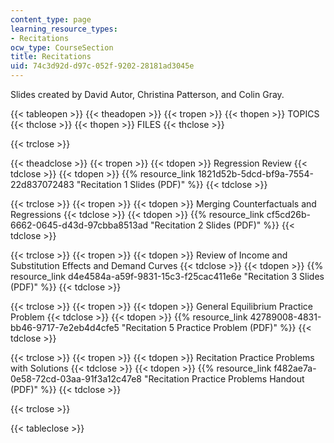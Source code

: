 ```yaml
---
content_type: page
learning_resource_types:
- Recitations
ocw_type: CourseSection
title: Recitations
uid: 74c3d92d-d97c-052f-9202-28181ad3045e
---
```


Slides created by David Autor, Christina Patterson, and Colin Gray.

{{< tableopen >}}
{{< theadopen >}}
{{< tropen >}}
{{< thopen >}}
TOPICS
{{< thclose >}}
{{< thopen >}}
FILES
{{< thclose >}}

{{< trclose >}}

{{< theadclose >}}
{{< tropen >}}
{{< tdopen >}}
Regression Review
{{< tdclose >}}
{{< tdopen >}}
{{% resource_link 1821d52b-5dcd-bf9a-7554-22d837072483 "Recitation 1 Slides (PDF)" %}}
{{< tdclose >}}

{{< trclose >}}
{{< tropen >}}
{{< tdopen >}}
Merging Counterfactuals and Regressions
{{< tdclose >}}
{{< tdopen >}}
{{% resource_link cf5cd26b-6662-0645-d43d-97cbba8513ad "Recitation 2 Slides (PDF)" %}}
{{< tdclose >}}

{{< trclose >}}
{{< tropen >}}
{{< tdopen >}}
Review of Income and Substitution Effects and Demand Curves
{{< tdclose >}}
{{< tdopen >}}
{{% resource_link d4e4584a-a59f-9831-15c3-f25cac411e6e "Recitation 3 Slides (PDF)" %}}
{{< tdclose >}}

{{< trclose >}}
{{< tropen >}}
{{< tdopen >}}
General Equilibrium Practice Problem
{{< tdclose >}}
{{< tdopen >}}
{{% resource_link 42789008-4831-bb46-9717-7e2eb4d4cfe5 "Recitation 5 Practice Problem (PDF)" %}}
{{< tdclose >}}

{{< trclose >}}
{{< tropen >}}
{{< tdopen >}}
Recitation Practice Problems with Solutions
{{< tdclose >}}
{{< tdopen >}}
{{% resource_link f482ae7a-0e58-72cd-03aa-91f3a12c47e8 "Recitation Practice Problems Handout (PDF)" %}}
{{< tdclose >}}

{{< trclose >}}

{{< tableclose >}}